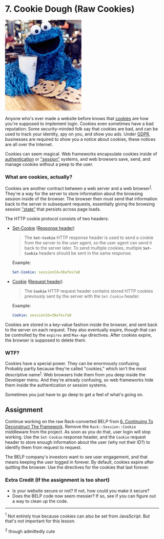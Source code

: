 # 7. Cookie Dough (Raw Cookies)

![thumb](thumb.jpg)

Anyone who's ever made a website before knows that [cookies](https://en.wikipedia.org/wiki/HTTP_cookie) are how you're supposed to implement login. Cookies even sometimes have a bad reputation: Some security-minded folk say that cookies are bad, and can be used to track your identity, spy on you, and show you ads. Under [GDPR](https://en.wikipedia.org/wiki/General_Data_Protection_Regulation), businesses are required to show you a notice about cookies, these notices are all over the Internet.

Cookies can seem magical. Web frameworks encapsulate cookies inside of [authentication](https://github.com/heartcombo/devise) or ["session"](https://guides.rubyonrails.org/action_controller_overview.html#session) systems, and web browsers save, send, and manage cookies without a peep to the user.

### What are cookies, actually?

Cookies are another contract between a web server and a web browser<sup>[1](#js)</sup>. They're a way for the server to store information about the browsing session inside of the browser. The browser then must send that information back to the server in subsequent requests, essentially giving the browsing session ["state"](https://en.wikipedia.org/wiki/State_(computer_science)) that persists across page loads.

The HTTP cookie protocol consists of two headers:

- [Set-Cookie](https://developer.mozilla.org/en-US/docs/Web/HTTP/Headers/Set-Cookie) ([Response header](https://developer.mozilla.org/en-US/docs/Glossary/Response_header))
    
    > The **`Set-Cookie`** HTTP response header is used to send a cookie from the server to the user agent, so the user agent can send it back to the server later. To send multiple cookies, multiple **`Set-Cookie`** headers should be sent in the same response.
    > 
    
    Example:
    
    ```yaml
    Set-Cookie: sessionId=38afes7a8
    ```
    
- [Cookie](https://developer.mozilla.org/en-US/docs/Web/HTTP/Headers/Cookie) ([Request header](https://developer.mozilla.org/en-US/docs/Glossary/Request_header))
    
    > The **`Cookie`** HTTP request header contains stored HTTP cookies previously sent by the server with the `Set-Cookie` header.
    > 
    
    Example:
    
    ```yaml
    Cookie: sessionId=38afes7a8
    ```
    

Cookies are stored in a key-value fashion inside the browser, and sent back to the server on each request. They also eventually expire, though that can be controlled by the `expires` and `Max-Age` directives. After cookies expire, the browser is supposed to delete them.

### WTF?

Cookies have a special power. They can be enormously confusing. Probably partly because they're called "cookies," which isn't the most descriptive name<sup>[1](#name)</sup>. Web browsers hide them from you deep inside the Developer menu. And they're already confusing, so web frameworks hide them inside the authentication or session systems.

Sometimes you just have to go deep to get a feel of what's going on.

## Assignment

Continue working on the raw Rack-converted BELP from [6. Continuing To Deconstruct The Framework](../06-continuing-to-deconstruct-the-framework-****•(ruby,webdev)). Remove the `Rack::Session::Cookie` middleware from the project. As soon as you do that, user login will stop working. Use the `Set-Cookie` response header, and the `Cookie` request header to store enough information about the user (why not their ID?) to identify them from request to request.

The BELP company's investors want to see user engagement, and that means keeping the user logged in forever. By default, cookies expire after quitting the browser. Use the directives for the cookies that last forever.

### Extra Credit (If the assignment is too short)

- Is your website secure or not? If not, how could you make it secure?
- Does the BELP code now seem messier? If so, see if you can figure out a way to clean up the code.

---

<a name="js"><sup>1</sup></a> Not entirely true because cookies can also be set from JavaScript. But that's not important for this lesson.

<a name="name"><sup>2</sup></a> though admittedly cute